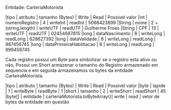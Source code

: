 Entidade: CarteriaMotorista

|tipo   | atributo                | tamanho (Bytes)     | Write     | Read      | Possivel valor
|int    | numeroRegistro          | 4                   | writeInt  | readInt   | 5068423899
|String | nome                    | 2 + (string.length) | writeUTF  | readUTF   | Guilherme Froes
|String | CPF                     | 13                  | writeUTF  | readUTF   | 02454687815
|long   | dataNascimento          | 8                   | writeLong | readLong  | 628627392
|long   | dataValidade            | 8                   | writeLong | readLong  | 987456745
|long   | dataPrimeiraHabilitacao | 8                   | writeLong | readLong  | 999456745


Cada registro possui um Byte para simbolizar se o registro esta ativo ou não, Possui um Short armazenar o tamanho do Registro armazenado em sequencia e em seguida armazenamos os bytes da entidade CarteiraMotorista.

|tipo   | atributo  | tamanho (Bytes)                | Write      | Read      | Possivel valor
|byte   | lapide    | 1                              | writeByte  | readByte  | 1
|short  | tamanho   | 2                              | writeShort | readShort | 45
|byte[] | entidade  | carteriaMotorista.toByteArray()| write      | read      | vetor de bytes da entidade em questão

